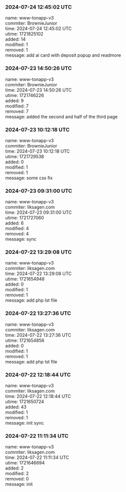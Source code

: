 ### 2024-07-24 12:45:02 UTC
name: www-tonapp-v3  
commiter: BrownieJunior  
time: 2024-07-24 12:45:02 UTC  
utime: 1721825102  
added: 14  
modified: 1  
removed: 1  
message: add ai card with deposit popup and readmore

### 2024-07-23 14:50:26 UTC
name: www-tonapp-v3  
commiter: BrownieJunior  
time: 2024-07-23 14:50:26 UTC  
utime: 1721746226  
added: 9  
modified: 7  
removed: 7  
message: added the second and half of the third page

### 2024-07-23 10:12:18 UTC
name: www-tonapp-v3  
commiter: BrownieJunior  
time: 2024-07-23 10:12:18 UTC  
utime: 1721729538  
added: 0  
modified: 1  
removed: 1  
message: some css fix

### 2024-07-23 09:31:00 UTC
name: www-tonapp-v3  
commiter: liksagen.com  
time: 2024-07-23 09:31:00 UTC  
utime: 1721727060  
added: 6  
modified: 4  
removed: 4  
message: sync

### 2024-07-22 13:29:08 UTC
name: www-tonapp-v3  
commiter: liksagen.com  
time: 2024-07-22 13:29:08 UTC  
utime: 1721654948  
added: 0  
modified: 1  
removed: 1  
message: add php lst file

### 2024-07-22 13:27:36 UTC
name: www-tonapp-v3  
commiter: liksagen.com  
time: 2024-07-22 13:27:36 UTC  
utime: 1721654856  
added: 0  
modified: 1  
removed: 1  
message: add php lst file

### 2024-07-22 12:18:44 UTC
name: www-tonapp-v3  
commiter: liksagen.com  
time: 2024-07-22 12:18:44 UTC  
utime: 1721650724  
added: 43  
modified: 1  
removed: 1  
message: init sync

### 2024-07-22 11:11:34 UTC
name: www-tonapp-v3  
commiter: liksagen.com  
time: 2024-07-22 11:11:34 UTC  
utime: 1721646694  
added: 2  
modified: 2  
removed: 0  
message: init

